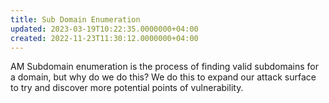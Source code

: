 ```yaml
---
title: Sub Domain Enumeration
updated: 2023-03-19T10:22:35.0000000+04:00
created: 2022-11-23T11:30:12.0000000+04:00
---
```


AM
Subdomain enumeration is the process of finding valid subdomains for a domain, but why do we do this? We do this to expand our attack surface to try and discover more potential points of vulnerability.

